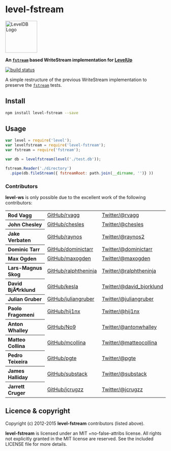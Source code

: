 # level-fstream

<img alt="LevelDB Logo" height="100" src="http://leveldb.org/img/logo.svg">

**An [`fstream`][fstream] based WriteStream implementation for [LevelUp][levelup]**

[![build status](https://secure.travis-ci.org/Level/level-fstream.png)](http://travis-ci.org/Level/level-fstream)

A simple restructure of the previous WriteStream implementation to preserve the
[`fstream`][fstream] tests.

## Install

```sh
npm install level-fstream --save
```

## Usage

```js
var level = require('level');
var levelfstream = require('level-fstream');
var fstream = require('fstream');

var db = levelfstream(level('./test.db'));

fstream.Reader('./directory')
  .pipe(db.fileStream({ fstreamRoot: path.join(__dirname, '')} ))


```
### Contributors

**level-ws** is only possible due to the excellent work of the following contributors:

<table><tbody>
<tr><th align="left">Rod Vagg</th><td><a href="https://github.com/rvagg">GitHub/rvagg</a></td><td><a href="http://twitter.com/rvagg">Twitter/@rvagg</a></td></tr>
<tr><th align="left">John Chesley</th><td><a href="https://github.com/chesles/">GitHub/chesles</a></td><td><a href="http://twitter.com/chesles">Twitter/@chesles</a></td></tr>
<tr><th align="left">Jake Verbaten</th><td><a href="https://github.com/raynos">GitHub/raynos</a></td><td><a href="http://twitter.com/raynos2">Twitter/@raynos2</a></td></tr>
<tr><th align="left">Dominic Tarr</th><td><a href="https://github.com/dominictarr">GitHub/dominictarr</a></td><td><a href="http://twitter.com/dominictarr">Twitter/@dominictarr</a></td></tr>
<tr><th align="left">Max Ogden</th><td><a href="https://github.com/maxogden">GitHub/maxogden</a></td><td><a href="http://twitter.com/maxogden">Twitter/@maxogden</a></td></tr>
<tr><th align="left">Lars-Magnus Skog</th><td><a href="https://github.com/ralphtheninja">GitHub/ralphtheninja</a></td><td><a href="http://twitter.com/ralphtheninja">Twitter/@ralphtheninja</a></td></tr>
<tr><th align="left">David BjÃ¶rklund</th><td><a href="https://github.com/kesla">GitHub/kesla</a></td><td><a href="http://twitter.com/david_bjorklund">Twitter/@david_bjorklund</a></td></tr>
<tr><th align="left">Julian Gruber</th><td><a href="https://github.com/juliangruber">GitHub/juliangruber</a></td><td><a href="http://twitter.com/juliangruber">Twitter/@juliangruber</a></td></tr>
<tr><th align="left">Paolo Fragomeni</th><td><a href="https://github.com/hij1nx">GitHub/hij1nx</a></td><td><a href="http://twitter.com/hij1nx">Twitter/@hij1nx</a></td></tr>
<tr><th align="left">Anton Whalley</th><td><a href="https://github.com/No9">GitHub/No9</a></td><td><a href="https://twitter.com/antonwhalley">Twitter/@antonwhalley</a></td></tr>
<tr><th align="left">Matteo Collina</th><td><a href="https://github.com/mcollina">GitHub/mcollina</a></td><td><a href="https://twitter.com/matteocollina">Twitter/@matteocollina</a></td></tr>
<tr><th align="left">Pedro Teixeira</th><td><a href="https://github.com/pgte">GitHub/pgte</a></td><td><a href="https://twitter.com/pgte">Twitter/@pgte</a></td></tr>
<tr><th align="left">James Halliday</th><td><a href="https://github.com/substack">GitHub/substack</a></td><td><a href="https://twitter.com/substack">Twitter/@substack</a></td></tr>
<tr><th align="left">Jarrett Cruger</th><td><a href="https://github.com/jcrugzz">GitHub/jcrugzz</a></td><td><a href="https://twitter.com/jcrugzz">Twitter/@jcrugzz</a></td></tr>
</tbody></table>

<a name="licence"></a>
Licence &amp; copyright
-------------------

Copyright (c) 2012-2015 **level-fstream** contributors (listed above).

**level-fstream** is licensed under an MIT +no-false-attribs license. All rights not explicitly granted in the MIT license are reserved. See the included LICENSE file for more details.


[fstream]: https://github.com/isaacs/fstream
[levelup]: https://github.com/rvagg/node-levelup

